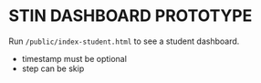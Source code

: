 # STIN DASHBOARD PROTOTYPE

Run `/public/index-student.html` to see a student dashboard.


- timestamp must be optional
- step can be skip 